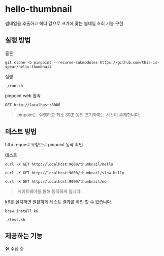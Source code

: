 # hello-thumbnail
썸네일을 추출하고 헤더 값으로 크기에 맞는 썸네일 조회 기능 구현

## 실행 방법

클론

```shell
git clone -b pinpoint --recurse-submodules https://github.com/this-is-spear/hello-thumbnail
```

실행

```shell
./run.sh
```

pinpoint web 접속

```http request
GET http://localhost:8080
```

> pinpoint는 실행하고 최소 30초 동안 초기화하는 시간이 존재합니다.

## 테스트 방법

http request 요청으로 pinpoint 동작 확인

테스트 

```shell
curl -X GET http://localhost:9000/thumbnail/hello
```

```shell
curl -X GET http://localhost:9000/thumbnail/slow-hello
```

```shell
curl -X GET http://localhost:9000/thumbnail/no
```

> 게이트웨이를 통해 동작하게 됩니다.


k6를 설치하면 원활하게 테스트 결과를 확인 할 수 있습니다.

```shell
brew install k6
```

```shell
./test.sh
```

## 제공하는 기능

🛠️ 수집 중
